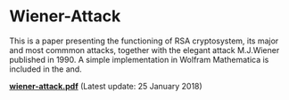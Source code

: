 # Wiener-Attack
This is a paper presenting the functioning of RSA cryptosystem, its major and most commmon attacks, together with the elegant attack M.J.Wiener published in 1990.
A simple implementation in Wolfram Mathematica is included in the and.

<b>[wiener-attack.pdf](https://github.com/MatteoGio/Wiener-Attack/raw/master/wiener_attack.pdf)</b> (Latest update: 25 January 2018)
